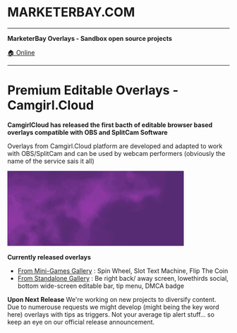 # MARKETERBAY.COM
-------------------
**MarketerBay Overlays - Sandbox open source projects**

[:house: Online](https://mkbres.github.io/overlays/)

---

# Premium Editable Overlays - Camgirl.Cloud
**CamgirlCloud has released the first bacth of editable browser based overlays compatible with OBS and SplitCam Software**

Overlays from Camgirl.Cloud platform are developed and adapted to work with OBS/SplitCam and can be used by webcam performers (obviously the name of the service sais it all) 

[![CAMGIRL CLOUD OVERLAYS](https://raw.githubusercontent.com/mkbres/overlays/main/assets/cgccamgirlcloud-overlays.gif)](https://camgirl.cloud/editor/?gallery=webcam-overlays)

**Currently released overlays**
* [From Mini-Games Gallery](https://camgirl.cloud/editor/?gallery=webcam-overlays&range=ol-games) : Spin Wheel, Slot Text Machine, Flip The Coin
* [From Standalone Gallery](https://camgirl.cloud/editor/?gallery=webcam-overlays&range=ol-standalone) : Be right back/ away screen, lowethirds social, bottom wide-screen editable bar, tip menu, DMCA badge

**Upon Next Release**
We're working on new projects to diversify content. Due to numerouse requests we might develop (might being the key word here) overlays with tips as triggers. Not your average tip alert stuff... so keep an eye on our official release announcement.

